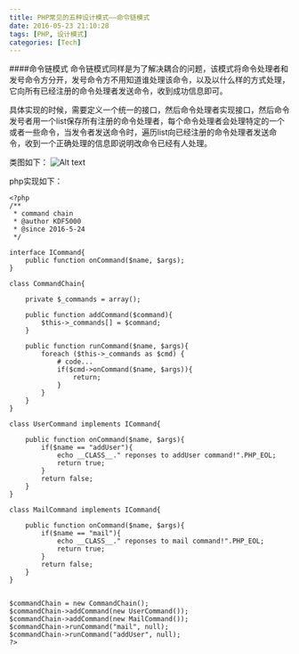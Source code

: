 ```yaml
---
title: PHP常见的五种设计模式——命令链模式
date: 2016-05-23 21:10:28
tags: [PHP, 设计模式]
categories: [Tech]
---
```

####命令链模式
命令链模式同样是为了解决耦合的问题，该模式将命令处理者和发号命令方分开，发号命令方不用知道谁处理该命令，以及以什么样的方式处理，它向所有已经注册的命令处理者发送命令，收到成功信息即可。

具体实现的时候，需要定义一个统一的接口，然后命令处理者实现接口，然后命令发号者用一个list保存所有注册的命令处理者，每个命令处理者会处理特定的一个或者一些命令，当发令者发送命令时，遍历list向已经注册的命令处理者发送命令，收到一个正确处理的信息即说明改命令已经有人处理。

类图如下：
![Alt text](/images/archive/blog/image/commandchain.png)

<!--more-->

php实现如下：
```
<?php
/**
 * command chain
 * @author KDF5000 
 * @since 2016-5-24
 */

interface ICommand{
	public function onCommand($name, $args);
}

class CommandChain{

	private $_commands = array();

	public function addCommand($command){
		$this->_commands[] = $command;
	}

	public function runCommand($name, $args){
		foreach ($this->_commands as $cmd) {
			# code...
			if($cmd->onCommand($name, $args)){
				return;
			}
		}
	}
}

class UserCommand implements ICommand{

	public function onCommand($name, $args){
		if($name == "addUser"){
			echo __CLASS__." reponses to addUser command!".PHP_EOL;
			return true;
		}
		return false;
	}
}

class MailCommand implements ICommand{

	public function onCommand($name, $args){
		if($name == "mail"){
			echo __CLASS__." reponses to mail command!".PHP_EOL;
			return true;
		}
		return false;
	}
}


$commandChain = new CommandChain();
$commandChain->addCommand(new UserCommand());
$commandChain->addCommand(new MailCommand());
$commandChain->runCommand("mail", null);
$commandChain->runCommand("addUser", null);
?>
```

